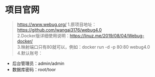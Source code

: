 # 项目官网
> https://www.webug.org/
1.原项目地址：https://github.com/wangai3176/webug4.0  
2.Docker版详细使用说明：https://linuz.me/2019/08/04/Webug-docker/  
3.映射端口只有80就可以，例如：docker run -d -p 80:80 webug4.0  
4.默认账号：  
  - 后台管理员：admin/admin
  - 数据库密码：root/toor
